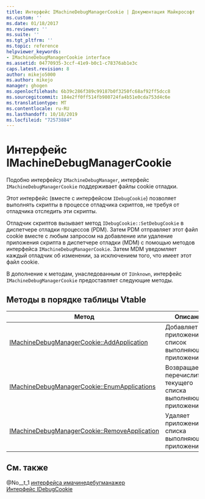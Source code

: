 ```yaml
---
title: Интерфейс IMachineDebugManagerCookie | Документация Майкрософт
ms.custom: ''
ms.date: 01/18/2017
ms.reviewer: ''
ms.suite: ''
ms.tgt_pltfrm: ''
ms.topic: reference
helpviewer_keywords:
- IMachineDebugManagerCookie interface
ms.assetid: 04770935-3ccf-41e9-b0c1-c78376ab1e3c
caps.latest.revision: 8
author: mikejo5000
ms.author: mikejo
manager: ghogen
ms.openlocfilehash: 6b39c286f389c99187b0f3250fc68af92ff5dcc8
ms.sourcegitcommit: 184e2ff0ff514fb980724fa4b51e0cda753d4c6e
ms.translationtype: MT
ms.contentlocale: ru-RU
ms.lasthandoff: 10/18/2019
ms.locfileid: "72573884"
---
```

# <a name="imachinedebugmanagercookie-interface"></a>Интерфейс IMachineDebugManagerCookie
Подобно интерфейсу `IMachineDebugManager`, интерфейс `IMachineDebugManagerCookie` поддерживает файлы cookie отладки.  
  
 Этот интерфейс (вместе с интерфейсом `IDebugCookie`) позволяет выполнять скрипты в процессе отладчика скриптов, не требуя от отладчика отследить эти скрипты.  
  
 Отладчик скриптов вызывает метод `IDebugCookie::SetDebugCookie` в диспетчере отладки процессов (PDM). Затем PDM отправляет этот файл cookie вместе с любым запросом на добавление или удаление приложения скрипта в диспетчере отладки (MDM) с помощью методов интерфейса `IMachineDebugManagerCookie`. Затем MDM уведомляет каждый отладчик об изменении, за исключением того, что имеет этот файл cookie.  
  
 В дополнение к методам, унаследованным от `IUnknown`, интерфейс `IMachineDebugManagerCookie` предоставляет следующие методы.  
  
## <a name="methods-in-vtable-order"></a>Методы в порядке таблицы Vtable  
  
|Метод|Описание|  
|------------|-----------------|  
|[IMachineDebugManagerCookie::AddApplication](../../winscript/reference/imachinedebugmanagercookie-addapplication.md)|Добавляет приложение в список выполняющихся приложений.|  
|[IMachineDebugManagerCookie::EnumApplications](../../winscript/reference/imachinedebugmanagercookie-enumapplications.md)|Возвращает перечислитель текущего списка выполняющихся приложений.|  
|[IMachineDebugManagerCookie::RemoveApplication](../../winscript/reference/imachinedebugmanagercookie-removeapplication.md)|Удаляет приложение из списка выполняющихся приложений.|  
  
## <a name="see-also"></a>См. также  
 @No__t_1 [интерфейса имачинедебугманажер](../../winscript/reference/imachinedebugmanager-interface.md)  
 [Интерфейс IDebugCookie](../../winscript/reference/idebugcookie-interface.md)